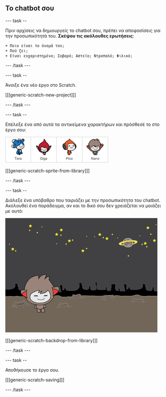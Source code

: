 ## Το chatbot σου

--- task --

Πριν αρχίσεις να δημιουργείς το chatbot σου, πρέπει να αποφασίσεις για την προσωπικότητά του. **Σκέψου τις ακόλουθες ερωτήσεις**:

    + Ποιο είναι το όνομά του;
    + Πού ζει;
    + Είναι ευχαριστημένο; Σοβαρό; Αστείο; Ντροπαλό; Φιλικό;
    

--- /task ---

--- task --

Άνοιξε ένα νέο έργο στο Scratch.

[[[generic-scratch-new-project]]]

--- /task ---

--- task --

Επέλεξε ένα από αυτά τα αντικείμενα χαρακτήρων και πρόσθεσέ το στο έργο σου:

![Διάλεξε ένα χαρακτήρα](images/chatbot-characters.png)

[[[generic-scratch-sprite-from-library]]]

--- /task ---

--- task --

Διάλεξε ένα υπόβαθρο που ταιριάζει με την προσωπικότητα του chatbot. Ακολουθεί ένα παράδειγμα, αν και το δικό σου δεν χρειάζεται να μοιάζει με αυτό:

![Διάλεξε ένα υπόβαθρο](images/chatbot-backdrop.png)

[[[generic-scratch-backdrop-from-library]]]

--- /task ---

--- task --

Αποθήκευσε το έργο σου.

[[[generic-scratch-saving]]]

--- /task ---